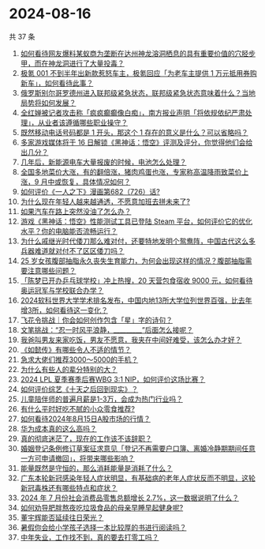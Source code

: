 # 2024-08-16

共 37 条

<!-- BEGIN ZHIHUQUESTIONS -->
<!-- 最后更新时间 Fri Aug 16 2024 03:01:24 GMT+0800 (China Standard Time) -->
1. [如何看待网友爆料某蚁商为垄断在达州神龙溶洞栖息的具有重要价值的穴胫步甲，而在神龙洞进行了大量投毒？](https://www.zhihu.com/question/664306989)
1. [极氪 001 不到半年出新款惹怒车主，极氪回应「为老车主提供 1 万元抵用券购新车」，如何看待此事？](https://www.zhihu.com/question/664290687)
1. [俄罗斯别尔哥罗德州进入联邦级紧急状态，联邦级紧急状态意味着什么？当地局势将如何发展？](https://www.zhihu.com/question/664359548)
1. [全红婵被记者攻击称「疯疯癫癫像白痴」，南方报业声明「将依规依纪严肃处理」，从业者该遵循哪些职业操守？](https://www.zhihu.com/question/664393809)
1. [既然移动电话号码都是 1 开头，那这个 1 存在的意义是什么？可以省略吗？](https://www.zhihu.com/question/452043891)
1. [多家游戏媒体将于 16 日解锁《黑神话：悟空》评测及评分，你觉得他们会给出几分？](https://www.zhihu.com/question/664179021)
1. [几年后，新能源电车大量报废的时候，电池怎么处理？](https://www.zhihu.com/question/598956599)
1. [全国多地菜价大涨，有的翻倍涨，猪肉鸡蛋也涨，专家称高温降雨致菜价上涨，9 月中或恢复，具体情况如何？](https://www.zhihu.com/question/664364947)
1. [如何评价《一人之下》漫画第682（726）话?](https://www.zhihu.com/question/664394746)
1. [为什么现在年轻人越来越通透，不愿意加班去拼未来了?](https://www.zhihu.com/question/664355633)
1. [如果汽车在路上突然没油了怎么办？](https://www.zhihu.com/question/663334590)
1. [游戏《黑神话：悟空》性能测试工具已登陆 Steam 平台，如何评价它的优化水平？你的电脑能否流畅运行？](https://www.zhihu.com/question/664176496)
1. [为什么戚继光时代倭刀那么难对付，还要特地发明个鸳鸯阵，中国古代这么多兵器难道就对付不了区区倭刀吗？](https://www.zhihu.com/question/664268307)
1. [25 岁女孩腹部抽脂永久丧失生育能力，为何会出现这样的情况？腹部抽脂需要注意哪些问题？](https://www.zhihu.com/question/664360478)
1. [「陈梦已开办乒乓球学校」冲上热搜，20 天营包食宿收 9000 元，如何看待奥运冠军与学校联合办学？](https://www.zhihu.com/question/664246867)
1. [2024软科世界大学学术排名发布，中国内地13所大学位列世界百强，比去年增3所，如何看待这一变化？](https://www.zhihu.com/question/664349032)
1. [飞花令挑战｜你会如何创作包含「星」字的诗句？](https://www.zhihu.com/question/661471017)
1. [文笔挑战：“忍一时风平浪静，_________”后面怎么接呢？](https://www.zhihu.com/question/660023427)
1. [我爸叫男友来家吃饭，男友不愿意，我夹在中间好难受，该怎么办才好？](https://www.zhihu.com/question/664268140)
1. [《如懿传》有哪些令人不适的情节？](https://www.zhihu.com/question/663588971)
1. [急求大佬们推荐3000～5000的手机？](https://www.zhihu.com/question/662047128)
1. [为什么有些人的辈分特别的大？](https://www.zhihu.com/question/290276190)
1. [2024 LPL 夏季赛季后赛WBG 3:1 NIP，如何评价这场比赛？](https://www.zhihu.com/question/664367011)
1. [如何评价综艺《十天之后回到现实》？](https://www.zhihu.com/question/662017749)
1. [儿童陪伴师的普遍月薪是1-3万，会成为热门行业吗？](https://www.zhihu.com/question/664246574)
1. [有什么平时好吃不腻的小众零食推荐?](https://www.zhihu.com/question/658558077)
1. [如何看待2024年8月15日A股市场的行情？](https://www.zhihu.com/question/664251343)
1. [华为成本真的这么高吗？](https://www.zhihu.com/question/663996508)
1. [真的彻底迷茫了，现在的工作该不该辞职？](https://www.zhihu.com/question/663955951)
1. [婚姻登记条例修订草案征求意见「登记不再需要户口簿、离婚冷静期期间任意一方可申请撤回」，将带来哪些影响？](https://www.zhihu.com/question/664302020)
1. [能量既然是守恒的，那么消耗能量是消耗了什么？](https://www.zhihu.com/question/663662423)
1. [广东本轮新冠感染年轻人症状明显，有基础病的老年人症状反而不明显，这轮新冠毒株还有哪些特点和症状？](https://www.zhihu.com/question/664333152)
1. [2024 年 7 月份社会消费品零售总额增长 2.7%，这一数据说明了什么？](https://www.zhihu.com/question/664339061)
1. [如何劝导肥胖熬夜吃垃圾食品的母亲早睡早起健身呢?](https://www.zhihu.com/question/663271122)
1. [董宇辉能否延续往日荣光？](https://www.zhihu.com/question/662672660)
1. [暑假你会给小学孩子选择一本比较厚的书进行阅读吗？](https://www.zhihu.com/question/660702584)
1. [中年失业，工作找不到，真的要去打零工吗？](https://www.zhihu.com/question/659125052)
<!-- END ZHIHUQUESTIONS -->
